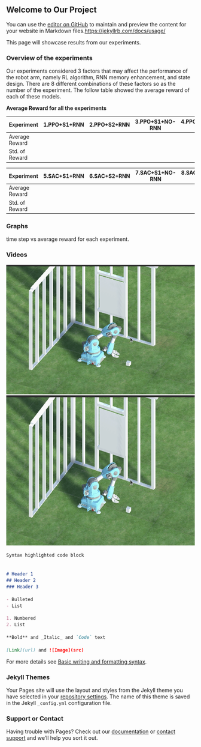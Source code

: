 ## Welcome to Our Project

You can use the [editor on GitHub](https://github.com/YESAndy/cpsc533vproject/edit/gh-pages/index.md) to maintain and preview the content for your website in Markdown files.https://jekyllrb.com/docs/usage/

This page will showcase results from our experiments.

### Overview of the experiments

Our experiments considered 3 factors that may affect the performance of the robot arm, namely RL algorithm, RNN memory enhancement, and state design. There are 8 different combinations of these factors so as the number of the experiment. The follow table showed the average reward of each of these models. 

**Average Reward for all the experiments**

| Experiment | 1.PPO+S1+RNN |  2.PPO+S2+RNN   | 3.PPO+S1+NO-RNN | 4.PPO+S2+NO-RNN  | 
| ----------- | ----------- | ----------- | ----------- |  ----------- |
| Average Reward |      |         |       |     |       
| Std. of Reward |         |       |     |       |  

| Experiment |5.SAC+S1+RNN | 6.SAC+S2+RNN  | 7.SAC+S1+NO-RNN | 8.SAC+S2+NO-RNN      | NOTE|
| ----------- |  ----------- | ----------- |  ----------- | ----------- | ----------- | 
| Average Reward |      |         |       |           |        |
| Std. of Reward |         |       |       |         |         |

### Graphs
time step vs average reward for each experiment.



### Videos
![](https://github.com/YESAndy/cpsc533vproject/blob/main/ppo_nr_e0.05_s2.gif)
<img src="https://github.com/YESAndy/cpsc533vproject/blob/main/ppo_nr_e0.05_s2.gif" width="600" height="400" />

```markdown
Syntax highlighted code block


# Header 1
## Header 2
### Header 3

- Bulleted
- List

1. Numbered
2. List

**Bold** and _Italic_ and `Code` text

[Link](url) and ![Image](src)
```

For more details see [Basic writing and formatting syntax](https://docs.github.com/en/github/writing-on-github/getting-started-with-writing-and-formatting-on-github/basic-writing-and-formatting-syntax).

### Jekyll Themes

Your Pages site will use the layout and styles from the Jekyll theme you have selected in your [repository settings](https://github.com/YESAndy/cpsc533vproject/settings/pages). The name of this theme is saved in the Jekyll `_config.yml` configuration file.

### Support or Contact

Having trouble with Pages? Check out our [documentation](https://docs.github.com/categories/github-pages-basics/) or [contact support](https://support.github.com/contact) and we’ll help you sort it out.
